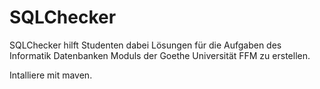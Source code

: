 # SQLChecker
SQLChecker hilft Studenten dabei Lösungen für die Aufgaben des Informatik Datenbanken Moduls der Goethe Universität FFM zu erstellen.


Intalliere mit maven.
